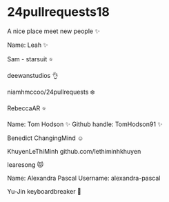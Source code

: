 # 24pullrequests18

A nice place meet new people :sparkles:

Name: Leah :sparkles:

Sam - starsuit :star:

deewanstudios  :ok_hand:

niamhmccoo/24pullrequests :snowflake:

RebeccaAR :star:

Name: Tom Hodson :sparkles:
Github handle: TomHodson91 :sparkles:

Benedict ChangingMind :relaxed:

KhuyenLeThiMinh github.com/lethiminhkhuyen

learesong :pouting_cat: 

Name: Alexandra Pascal Username: alexandra-pascal 

Yu-Jin keyboardbreaker :eggplant:
